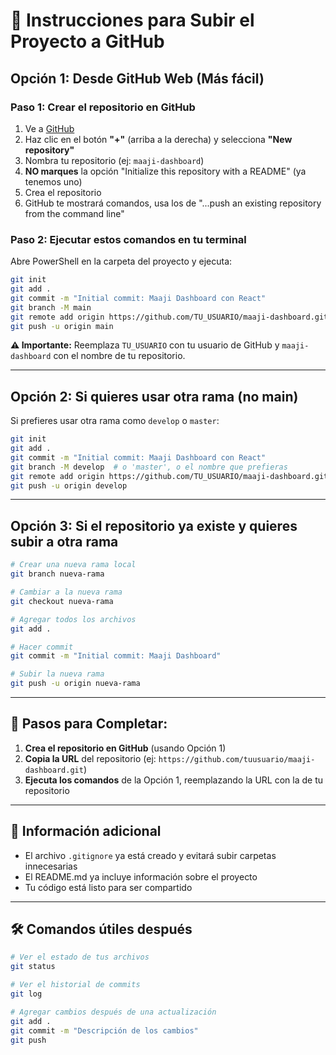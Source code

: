 # 📝 Instrucciones para Subir el Proyecto a GitHub

## Opción 1: Desde GitHub Web (Más fácil)

### Paso 1: Crear el repositorio en GitHub
1. Ve a [GitHub](https://github.com)
2. Haz clic en el botón **"+"** (arriba a la derecha) y selecciona **"New repository"**
3. Nombra tu repositorio (ej: `maaji-dashboard`)
4. **NO marques** la opción "Initialize this repository with a README" (ya tenemos uno)
5. Crea el repositorio
6. GitHub te mostrará comandos, usa los de "...push an existing repository from the command line"

### Paso 2: Ejecutar estos comandos en tu terminal
Abre PowerShell en la carpeta del proyecto y ejecuta:

```bash
git init
git add .
git commit -m "Initial commit: Maaji Dashboard con React"
git branch -M main
git remote add origin https://github.com/TU_USUARIO/maaji-dashboard.git
git push -u origin main
```

**⚠️ Importante:** Reemplaza `TU_USUARIO` con tu usuario de GitHub y `maaji-dashboard` con el nombre de tu repositorio.

---

## Opción 2: Si quieres usar otra rama (no main)

Si prefieres usar otra rama como `develop` o `master`:

```bash
git init
git add .
git commit -m "Initial commit: Maaji Dashboard con React"
git branch -M develop  # o 'master', o el nombre que prefieras
git remote add origin https://github.com/TU_USUARIO/maaji-dashboard.git
git push -u origin develop
```

---

## Opción 3: Si el repositorio ya existe y quieres subir a otra rama

```bash
# Crear una nueva rama local
git branch nueva-rama

# Cambiar a la nueva rama
git checkout nueva-rama

# Agregar todos los archivos
git add .

# Hacer commit
git commit -m "Initial commit: Maaji Dashboard"

# Subir la nueva rama
git push -u origin nueva-rama
```

---

## 🎯 Pasos para Completar:

1. **Crea el repositorio en GitHub** (usando Opción 1)
2. **Copia la URL** del repositorio (ej: `https://github.com/tuusuario/maaji-dashboard.git`)
3. **Ejecuta los comandos** de la Opción 1, reemplazando la URL con la de tu repositorio

---

## 🔑 Información adicional

- El archivo `.gitignore` ya está creado y evitará subir carpetas innecesarias
- El README.md ya incluye información sobre el proyecto
- Tu código está listo para ser compartido

---

## 🛠️ Comandos útiles después

```bash
# Ver el estado de tus archivos
git status

# Ver el historial de commits
git log

# Agregar cambios después de una actualización
git add .
git commit -m "Descripción de los cambios"
git push
```

